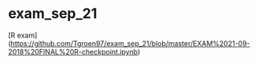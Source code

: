 # exam_sep_21

[R exam] (https://github.com/Tgroen97/exam_sep_21/blob/master/EXAM%2021-09-2018%20FINAL%20R-checkpoint.ipynb)

